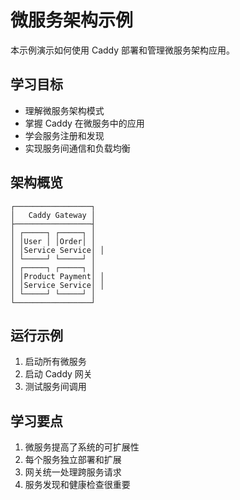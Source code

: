 # 微服务架构示例

本示例演示如何使用 Caddy 部署和管理微服务架构应用。

## 学习目标

- 理解微服务架构模式
- 掌握 Caddy 在微服务中的应用
- 学会服务注册和发现
- 实现服务间通信和负载均衡

## 架构概览

```
┌─────────────────┐
│   Caddy Gateway │
├─────────────────┤
│ ┌─────┐ ┌─────┐ │
│ │User │ │Order│ │
│ │Service Service│ │
│ └─────┘ └─────┘ │
│ ┌─────┐ ┌─────┐ │
│ │Product Payment│ │
│ │Service Service│ │
│ └─────┘ └─────┘ │
└─────────────────┘
```

## 运行示例

1. 启动所有微服务
2. 启动 Caddy 网关
3. 测试服务间调用

## 学习要点

1. 微服务提高了系统的可扩展性
2. 每个服务独立部署和扩展
3. 网关统一处理跨服务请求
4. 服务发现和健康检查很重要
